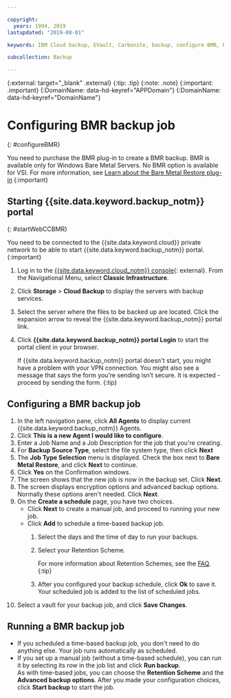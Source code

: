 ```yaml
---

copyright:
  years: 1994, 2019
lastupdated: "2019-08-01"

keywords: IBM Cloud backup, EVault, Carbonite, backup, configure BMR, bmr plug-in, bmr plugin, configuration

subcollection: Backup

---
```

{:external: target="_blank" .external}
{:tip: .tip}
{:note: .note}
{:important: .important}
{:DomainName: data-hd-keyref="APPDomain"}
{:DomainName: data-hd-keyref="DomainName"}

# Configuring BMR backup job
{: #configureBMR}

You need to purchase the BMR plug-in to create a BMR backup. BMR is available only for Windows Bare Metal Servers. No BMR option is available for VSI. For more information, see [Learn about the Bare Metal Restore plug-in](/docs/infrastructure/Backup?topic=Backup-BMRplugin#BMRplugin)
{:important}

## Starting {{site.data.keyword.backup_notm}} portal
{: #startWebCCBMR}

You need to be connected to the {{site.data.keyword.cloud}} private network to be able to start {{site.data.keyword.backup_notm}} portal.
{:important}

1. Log in to the [{{site.data.keyword.cloud_notm}} console](https://{DomainName}){: external}. From the Navigational Menu, select **Classic Infrastructure**.
2. Click **Storage** > **Cloud Backup** to display the servers with backup services.
3. Select the server where the files to be backed up are located. Click the expansion arrow to reveal the {{site.data.keyword.backup_notm}} portal link.
4. Click **{{site.data.keyword.backup_notm}} portal Login** to start the portal client in your browser.

   If {{site.data.keyword.backup_notm}} portal doesn't start, you might have a problem with your VPN connection. You might also see a message that says the form you’re sending isn’t secure. It is expected - proceed by sending the form.
   {:tip}

## Configuring a BMR backup job

1. In the left navigation pane, click **All Agents** to display current {{site.data.keyword.backup_notm}} Agents.
2. Click **This is a new Agent I would like to configure**.
3. Enter a Job Name and a Job Description for the job that you're creating.
4. For **Backup Source Type**, select the file system type, then click **Next**
5. The **Job Type Selection** menu is displayed. Check the box next to **Bare Metal Restore**, and click **Next** to continue.
6. Click **Yes** on the Confirmation windows.
7. The screen shows that the new job is now in the backup set. Click **Next**.
8. The screen displays encryption options and advanced backup options. Normally these options aren't needed. Click **Next**.
9. On the **Create a schedule** page, you have two choices.
   - Click **Next** to create a manual job, and proceed to running your new job.
   - Click **Add** to schedule a time-based backup job.
     1. Select the days and the time of day to run your backups.
     2. Select your Retention Scheme.

        For more information about Retention Schemes, see the [FAQ](/docs/infrastructure/Backup?topic=Backup-faqs).
        {:tip}
     3. After you configured your backup schedule, click **Ok** to save it. Your scheduled job is added to the list of scheduled jobs.
10. Select a vault for your backup job, and click **Save Changes**.


## Running a BMR backup job

  - If you scheduled a time-based backup job, you don't need to do anything else. Your job runs automatically as scheduled.
  - If you set up a manual job (without a time-based schedule), you can run it by selecting its row in the job list and click **Run backup**. <br/> As with time-based jobs, you can choose the **Retention Scheme** and the **Advanced backup options**. After you made your configuration choices, click **Start backup** to start the job.
